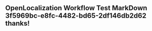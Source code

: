<properties
ms.topic="hero-topic"
ms.test1="hero-topic"
ms.test2="test"/>

## OpenLocalization Workflow Test MarkDown 3f5969bc-e8fc-4482-bd65-2df146db2d62 thanks!
